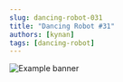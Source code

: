 ```yaml
---
slug: dancing-robot-031
title: "Dancing Robot #31"
authors: [kynan]
tags: [dancing-robot]
---
```


![Example banner](/img/stories/dancing-robot_new/031.png)
